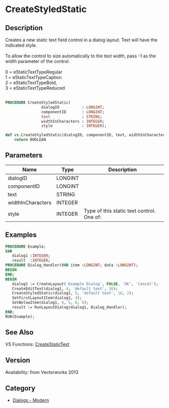 # CreateStyledStatic

## Description
Creates a new static text field control in a dialog layout. Text will have the indicated style.<BR>
<BR>
To allow the control to size automatically to the text width, pass -1 as the width parameter of the control.<BR>
<BR>
0 = eStaticTextTypeRegular<BR>
1 = eStaticTextTypeCaption<BR>
2 = eStaticTextTypeBold,	<BR>
3 = eStaticTextTypeReduced<BR>
<BR>

```pascal
PROCEDURE CreateStyledStatic(
				dialogID          : LONGINT;
				componentID       : LONGINT;
				text              : STRING;
				widthInCharacters : INTEGER;
				style             : INTEGER);
```

```python
def vs.CreateStyledStatic(dialogID, componentID, text, widthInCharacters, style):
    return BOOLEAN
```

## Parameters
|Name|Type|Description|
|---|---|---|
|dialogID|LONGINT|   |
|componentID|LONGINT|   |
|text|STRING|   |
|widthInCharacters|INTEGER|   |
|style|INTEGER|Type of this static text control. One of:||0 = eStaticTextTypeRegular|1 = eStaticTextTypeCaption|2 = eStaticTextTypeBold,|3 = eStaticTextTypeReduced,|101-116 = Custom size, normal|201-216 = Custom size, bold|

## Examples
```pascal
PROCEDURE Example;
VAR
   dialog1 :INTEGER;
   result  :INTEGER;
PROCEDURE Dialog_Handler(VAR item :LONGINT; data :LONGINT);
BEGIN
END;
BEGIN
   dialog1 := CreateLayout('Example Dialog', FALSE, 'OK', 'Cancel');
   CreateEditText(dialog1, 4, 'default text', 16);
   CreateStyledStatic(dialog1, 5, 'default text', 16, 2);
   SetFirstLayoutItem(dialog1, 4);
   SetBelowItem(dialog1, 4, 5, 0, 0);
   result := RunLayoutDialog(dialog1, Dialog_Handler);
END;
RUN(Example);
```

## See Also
VS Functions:
[CreateStaticText](CreateStaticText.md)

## Version
Availability: from Vectorworks 2013

## Category
* [Dialogs - Modern](../Categories/Dialogs%20-%20Modern.md)
